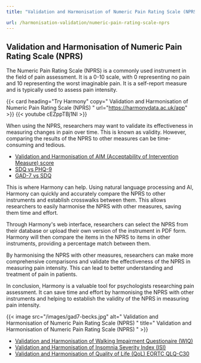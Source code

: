 ```yaml
---
title: "Validation and Harmonisation of Numeric Pain Rating Scale (NPRS)"

url: /harmonisation-validation/numeric-pain-rating-scale-nprs
---
```


## Validation and Harmonisation of Numeric Pain Rating Scale (NPRS)

The Numeric Pain Rating Scale (NPRS) is a commonly used instrument in the field of pain assessment. It is a 0-10 scale, with 0 representing no pain and 10 representing the worst imaginable pain. It is a self-report measure and is typically used to assess pain intensity.

{{< card heading="Try Harmony" copy=" Validation and Harmonisation of Numeric Pain Rating Scale (NPRS) " url="https://harmonydata.ac.uk/app" >}}
{{< youtube cEZppTBj1NI >}}

When using the NPRS, researchers may want to validate its effectiveness in measuring changes in pain over time. This is known as validity. However, comparing the results of the NPRS to other measures can be time-consuming and tedious.

* [Validation and Harmonisation of AIM (Acceptability of Intervention Measure) score](/harmonisation-validation/aim-acceptability-of-intervention-measure-score)
* [SDQ vs PHQ-9](/sdq-vs-phq-9)
* [GAD-7 vs SDQ](/gad-7-vs-sdq)

This is where Harmony can help. Using natural language processing and AI, Harmony can quickly and accurately compare the NPRS to other instruments and establish crosswalks between them. This allows researchers to easily harmonise the NPRS with other measures, saving them time and effort.

Through Harmony's web interface, researchers can select the NPRS from their database or upload their own version of the instrument in PDF form. Harmony will then compare the items in the NPRS to items in other instruments, providing a percentage match between them.

By harmonising the NPRS with other measures, researchers can make more comprehensive comparisons and validate the effectiveness of the NPRS in measuring pain intensity. This can lead to better understanding and treatment of pain in patients.

In conclusion, Harmony is a valuable tool for psychologists researching pain assessment. It can save time and effort by harmonising the NPRS with other instruments and helping to establish the validity of the NPRS in measuring pain intensity. 


{{< image src="/images/gad7-becks.jpg" alt=" Validation and Harmonisation of Numeric Pain Rating Scale (NPRS) " title=" Validation and Harmonisation of Numeric Pain Rating Scale (NPRS) " >}}









* [Validation and Harmonisation of Walking Impairment Questionaire (WIQ)](/harmonisation-validation/walking-impairment-questionaire-wiq)
* [Validation and Harmonisation of Insomnia Severity Index (ISI)](/harmonisation-validation/insomnia-severity-index-isi)
* [Validation and Harmonisation of Quality of Life (QoL) EORTC QLQ-C30](/harmonisation-validation/quality-of-life-qol-eortc-qlq-c30)